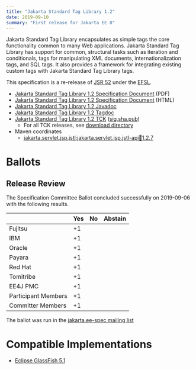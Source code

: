 ```yaml
---
title: "Jakarta Standard Tag Library 1.2"
date: 2019-09-10
summary: "First release for Jakarta EE 8"
---
```

Jakarta Standard Tag Library encapsulates as simple tags the core functionality common to many Web applications.
Jakarta Standard Tag Library has support for common, structural tasks such as iteration and conditionals, tags
for manipulating XML documents, internationalization tags, and SQL tags. It also provides a framework for integrating
existing custom tags with Jakarta Standard Tag Library tags.

This specification is a re-release of [JSR 52](http://jcp.org/en/jsr/detail?id=52) under the [EFSL](https://www.eclipse.org/legal/efsl/).

* [Jakarta Standard Tag Library 1.2 Specification Document](./tags-1.2-spec.pdf) (PDF)
* [Jakarta Standard Tag Library 1.2 Specification Document](./tags-1.2-spec.html) (HTML)
* [Jakarta Standard Tag Library 1.2 Javadoc](./apidocs)
* [Jakarta Standard Tag Library 1.2 Tagdoc](./tagdocs)
* [Jakarta Standard Tag Library 1.2 TCK](https://download.eclipse.org/jakartaee/tags/1.2/jakarta-tags-tck-1.2.0.zip) ([sig](https://download.eclipse.org/jakartaee/tags/1.2/jakarta-tags-tck-1.2.0.zip.sig),[sha](https://download.eclipse.org/jakartaee/tags/1.2/jakarta-tags-tck-1.2.0.zip.sha256),[pub](https://jakarta.ee/specifications/jakartaee-spec-committee.pub))
  * For all TCK releases, see [download directory](https://download.eclipse.org/jakartaee/tags/1.2/)
* Maven coordinates
  * [jakarta.servlet.jsp.jstl:jakarta.servlet.jsp.jstl-api:jar:1.2.7](https://central.sonatype.com/artifact/jakarta.servlet.jsp.jstl/jakarta.servlet.jsp.jstl-api/1.2.7/jar)

# Ballots

## Release Review

The Specification Committee Ballot concluded successfully on 2019-09-06 with the following results.

|                       |  Yes    | No      | Abstain  |
|-----------------------|---------|---------|----------|
|Fujitsu                |   +1    |         |          |
|IBM                    |   +1    |         |          |
|Oracle                 |   +1    |         |          |
|Payara                 |   +1    |         |          |
|Red Hat                |   +1    |         |          |
|Tomitribe              |   +1    |         |          |
|EE4J PMC               |   +1    |         |          |
|Participant Members    |   +1    |         |          |
|Committer Members      |   +1    |         |          |

The ballot was run in the [jakarta.ee-spec mailing list](https://www.eclipse.org/lists/jakarta.ee-spec/msg00521.html)

# Compatible Implementations

* [Eclipse GlassFish 5.1](https://eclipse-ee4j.github.io/glassfish/)
